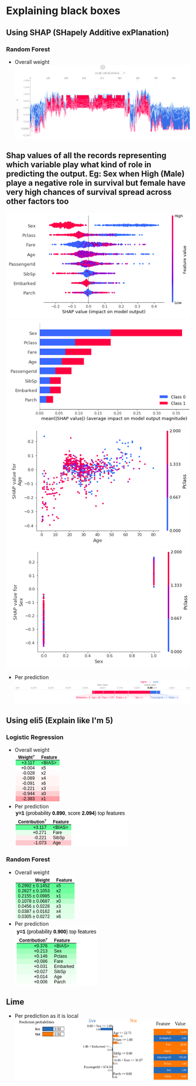 # Explaining black boxes

## Using SHAP (SHapely Additive exPlanation)

### Random Forest

- Overall weight <br>
![Overall](./images/shap.png) <br>
## Shap values of all the records representing which variable play what kind of role in predicting the output. Eg: Sex when High (Male) playe a negative role in survival but female have very high chances of survival spread across other factors too
![Overall](./images/shap_overall.png) <br>
![Overall](./images/shap_bar.png) <br>
![Overall](./images/shap_s.png) <br>
![Overall](./images/shap_s1.png) <br>

- Per prediction <br>
![Overall](./images/shap_single.png)

## Using eli5 (Explain like I'm 5)

### Logistic Regression

- Overall weight <br>
![Overall](./images/logistic_overall.png) <br>
- Per prediction <br>
![Overall](./images/logistic_single.png)


### Random Forest

- Overall weight <br>
![Overall](./images/forest_overall.png) <br>
- Per prediction <br>
![Overall](./images/random_custom.png)

## Lime

- Per prediction as it is local <br>
![Overall](./images/lime.png)
